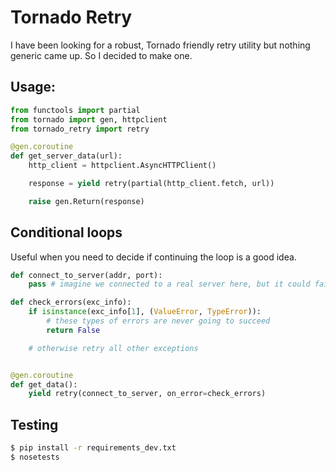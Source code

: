 Tornado Retry
=============

I have been looking for a robust, Tornado friendly retry utility but nothing
generic came up. So I decided to make one.

Usage:
------

```python
from functools import partial
from tornado import gen, httpclient
from tornado_retry import retry

@gen.coroutine
def get_server_data(url):
    http_client = httpclient.AsyncHTTPClient()

    response = yield retry(partial(http_client.fetch, url))

    raise gen.Return(response)
```

Conditional loops
-----------------

Useful when you need to decide if continuing the loop is a good idea.

```python
def connect_to_server(addr, port):
    pass # imagine we connected to a real server here, but it could fail ..

def check_errors(exc_info):
    if isinstance(exc_info[1], (ValueError, TypeError)):
        # these types of errors are never going to succeed
        return False

    # otherwise retry all other exceptions


@gen.coroutine
def get_data():
    yield retry(connect_to_server, on_error=check_errors)
```

Testing
-------

```sh
$ pip install -r requirements_dev.txt
$ nosetests
```
